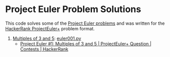 # Project Euler Problem Solutions

This code solves some of the [Project Euler problems](https://projecteuler.net/archives) and was
written for the [HackerRank ProjectEuler+](https://www.hackerrank.com/contests/projecteuler/challenges) problem format.

1. [Multiples of 3 and 5](https://projecteuler.net/problem=1): [euler001.py](euler001.py)
    + [Project Euler #1: Multiples of 3 and 5 | ProjectEuler+ Question | Contests | HackerRank](https://www.hackerrank.com/contests/projecteuler/challenges/euler001)
